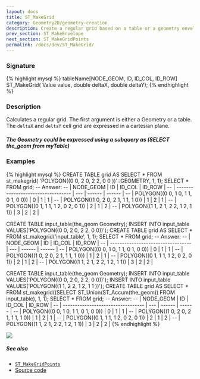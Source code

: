 ```yaml
---
layout: docs
title: ST_MakeGrid
category: Geometry2D/geometry-creation
description: Create a regular grid based on a table or a geometry envelope
prev_section: ST_MakeEnvelope
next_section: ST_MakeGridPoints
permalink: /docs/dev/ST_MakeGrid/
---
```


### Signature

{% highlight mysql %}
tableName[NODE_GEOM, ID, ID_COL, ID_ROW] ST_MakeGrid(
    Value value, double deltaX, double deltaY);
{% endhighlight %}

### Description
Calculates a regular grid. The first argument is either a Geometry or a table. The `deltaX` and `deltaY` cell grid are expressed in a cartesian plane. 

<div class="note">
	<h5>The Geometry could be expressed using a subquery as (SELECT the_geom from myTable)</h5>
</div>


### Examples

{% highlight mysql %}
CREATE TABLE grid AS SELECT * FROM st_makegrid(
   'POLYGON((0 0, 2 0, 2 2, 0 0 ))'::GEOMETRY, 1, 1);
SELECT * FROM grid;
-- Answer: 
-- |             NODE_GEOM              |  ID | ID_COL | ID_ROW |
-- | ---------------------------------- | --- | ------ | ------ |
-- | POLYGON((0 0, 1 0, 1 1, 0 1, 0 0)) |   0 |      1 |      1 |
-- | POLYGON((1 0, 2 0, 2 1, 1 1, 1 0)) |   1 |      2 |      1 |
-- | POLYGON((0 1, 1 1, 1 2, 0 2, 0 1)) |   2 |      1 |      2 |
-- | POLYGON((1 1, 2 1, 2 2, 1 2, 1 1)) |   3 |      2 |      2 |

CREATE TABLE input_table(the_geom Geometry);
INSERT INTO input_table VALUES('POLYGON((0 0, 2 0, 2 2, 0 0))');
CREATE TABLE grid AS SELECT * FROM st_makegrid('input_table', 1,
                                               1);
SELECT * FROM grid;
-- Answer: 
-- |             NODE_GEOM              |  ID | ID_COL | ID_ROW |
-- | ---------------------------------- | --- | ------ | ------ |
-- | POLYGON((0 0, 1 0, 1 1, 0 1, 0 0)) |   0 |      1 |      1 |
-- | POLYGON((1 0, 2 0, 2 1, 1 1, 1 0)) |   1 |      2 |      1 |
-- | POLYGON((0 1, 1 1, 1 2, 0 2, 0 1)) |   2 |      1 |      2 |
-- | POLYGON((1 1, 2 1, 2 2, 1 2, 1 1)) |   3 |      2 |      2 |

CREATE TABLE input_table(the_geom Geometry);
INSERT INTO input_table VALUES('POLYGON((0 0, 2 0, 2 2, 0 0))');
INSERT INTO input_table VALUES('POLYGON((1 1, 2 2, 1 2, 1 1 ))');
CREATE TABLE grid AS SELECT * FROM st_makegrid((SELECT 
   ST_Union(ST_Accum(the_geom)) FROM input_table), 1, 1);
SELECT * FROM grid;
-- Answer: 
-- |             NODE_GEOM              |  ID | ID_COL | ID_ROW |
-- | ---------------------------------- | --- | ------ | ------ |
-- | POLYGON((0 0, 1 0, 1 1, 0 1, 0 0)) |   0 |      1 |      1 |
-- | POLYGON((1 0, 2 0, 2 1, 1 1, 1 0)) |   1 |      2 |      1 |
-- | POLYGON((0 1, 1 1, 1 2, 0 2, 0 1)) |   2 |      1 |      2 |
-- | POLYGON((1 1, 2 1, 2 2, 1 2, 1 1)) |   3 |      2 |      2 |
{% endhighlight %}

<img class="displayed" src="../ST_MakeGrid_1.png"/>

##### See also

* [`ST_MakeGridPoints`](../ST_MakeGridPoints)
* <a href="https://github.com/irstv/H2GIS/blob/master/h2spatial-ext/src/main/java/org/h2gis/h2spatialext/function/spatial/create/ST_MakeGrid.java" target="_blank">Source code</a>
